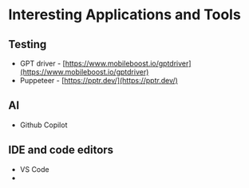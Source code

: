 # Interesting Applications and Tools
## Testing
- GPT driver - [https://www.mobileboost.io/gptdriver](https://www.mobileboost.io/gptdriver)
- Puppeteer - [https://pptr.dev/](https://pptr.dev/)

## AI
- Github Copilot

## IDE and code editors
- VS Code
- 
